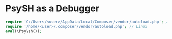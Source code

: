 PsySH as a Debugger
===================

```php
require 'C:/Users/<user>/AppData/Local/Composer/vendor/autoload.php'; // Windows
require '/home/<user>/.composer/vendor/autoload.php'; // Linux
eval(\Psy\sh());
```

